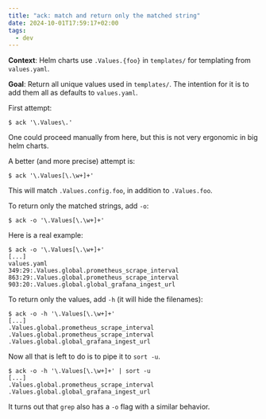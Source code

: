 ```yaml
---
title: "ack: match and return only the matched string"
date: 2024-10-01T17:59:17+02:00
tags:
  - dev
---
```


**Context**: Helm charts use `.Values.{foo}` in `templates/` for templating from
`values.yaml`.

**Goal**: Return all unique values used in `templates/`. The intention for it is
to add them all as defaults to `values.yaml`.

<!--more-->

First attempt:

```shell
$ ack '\.Values\.'
```

One could proceed manually from here, but this is not very ergonomic in big helm
charts.

A better (and more precise) attempt is:

```shell
$ ack '\.Values[\.\w+]+'
```

This will match `.Values.config.foo`, in addition to `.Values.foo`.

To return only the matched strings, add `-o`:

```shell
$ ack -o '\.Values[\.\w+]+'
```

Here is a real example:

```shell
$ ack -o '\.Values[\.\w+]+'
[...]
values.yaml
349:29:.Values.global.prometheus_scrape_interval
863:29:.Values.global.prometheus_scrape_interval
903:20:.Values.global.global_grafana_ingest_url
```

To return only the values, add `-h` (it will hide the filenames):

```shell
$ ack -o -h '\.Values[\.\w+]+'
[...]
.Values.global.prometheus_scrape_interval
.Values.global.prometheus_scrape_interval
.Values.global.global_grafana_ingest_url
```

Now all that is left to do is to pipe it to `sort -u`.

```shell
$ ack -o -h '\.Values[\.\w+]+' | sort -u
[...]
.Values.global.prometheus_scrape_interval
.Values.global.global_grafana_ingest_url
```

It turns out that `grep` also has a `-o` flag with a similar behavior.
